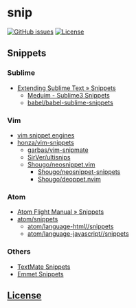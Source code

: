 # snip
[![GitHub issues](https://img.shields.io/github/issues/dunstontc/snip.svg)](https://github.com/dunstontc/snip/issues)
[![License](https://img.shields.io/github/license/dunstontc/snip.svg)](https://github.com/dunstontc/snip/blob/master/LICENSE)

## Snippets

### Sublime
- [Extending Sublime Text » Snippets](http://docs.sublimetext.info/en/latest/extensibility/snippets.html)
  - [Meduim - Sublime3 Snippets](https://medium.freecodecamp.org/a-guide-to-preserving-your-wrists-with-sublime-text-snippets-7541662a53f2)
  - [babel/babel-sublime-snippets](https://github.com/babel/babel-sublime-snippets)

### Vim
- [vim snippet engines](http://vim-wiki.mawercer.de/wiki/topic/text-snippets-skeletons-templates.html)
- [honza/vim-snippets](https://github.com/honza/vim-snippets)
  - [garbas/vim-snipmate](https://github.com/garbas/vim-snipmate)
  - [SirVer/ultisnips](https://github.com/SirVer/ultisnips)
  - [Shougo/neosnippet.vim](https://github.com/Shougo/neosnippet.vim)
    - [Shougo/neosnippet-snippets](https://github.com/Shougo/neosnippet-snippets)
    - [Shougo/deoppet.nvim](https://github.com/Shougo/deoppet.nvim)

### Atom
- [Atom Flight Manual » Snippets](https://flight-manual.atom.io/using-atom/sections/snippets/)
- [atom/snippets](https://github.com/atom/snippets)
  - [atom/language-html//snippets](https://github.com/atom/language-html/blob/master/snippets/language-html.cson)
  - [atom/language-javascript//snippets](https://github.com/atom/language-javascript/blob/master/snippets/language-javascript.cson)

### Others
- [TextMate Snippets](http://manual.macromates.com/en/snippets#snippets)
- [Emmet Snippets](https://docs.emmet.io/customization/snippets/)

## [License](https://github.com/dunstontc/snip/blob/master/LICENSE)

